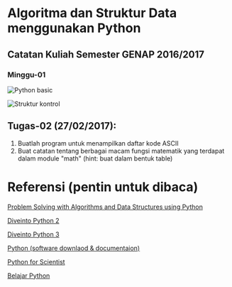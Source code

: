 # Algoritma dan Struktur Data menggunakan Python

## Catatan Kuliah Semester GENAP 2016/2017

### Minggu-01

![Python basic](https://github.com/handaga/Algoritma-dan-Struktur-Data-Python/blob/master/img/bana-class-01.jpg)

![Struktur kontrol](https://github.com/handaga/Algoritma-dan-Struktur-Data-Python/blob/master/img/struktur-kontrol.jpg)

## Tugas-02 (27/02/2017): 
	
1. Buatlah program untuk menampilkan daftar kode ASCII
2. Buat catatan tentang berbagai macam fungsi matematik yang terdapat dalam module "math" (hint: buat dalam bentuk table)


# Referensi (pentin untuk dibaca)

[Problem Solving with Algorithms and Data Structures using Python](http://interactivepython.org/runestone/static/pythonds/index.html) 

[Diveinto Python 2](http://www.diveintopython.net/toc/index.html)

[Diveinto Python 3](http://www.diveintopython3.net) 

[Python (software downlaod & documentaion) ](http://www.python.org)

[Python for Scientist](https://bana.web.id/python)

[Belajar Python](https://www.tutorialspoint.com)
